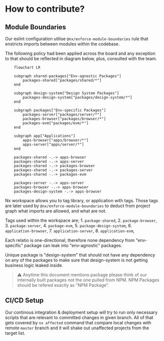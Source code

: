 # How to contribute?

## Module Boundaries

Our eslint configuration utilise `@nx/enforce-module-boundaries` rule that enstricts imports between modules within the codebase.

The following policy had been applied across the board and any exception to that should be reflected in diagram below, plus, consulted with the team.

```mermaid
    flowchart LR

    subgraph shared-packages["Env-agnostic Packages"]
        packages-shared["packages/shared/*"]
    end

    subgraph design-system["Design System Packages"]
        packages-design-system["packages/design-system/*"]
    end

    subgraph packages["Env-specific Packages"]
        packages-server["packages/server/*"]
        packages-browser["packages/browser/*"]
        packages-evm["packages/evm/*"]
    end

    subgraph app["Applications"]
        apps-browser["apps/browser/*"]
        apps-server["apps/server/*"]
    end

    packages-shared -.-> apps-browser
    packages-shared -.-> apps-server
    packages-shared -.-> packages-browser
    packages-shared -.-> packages-server
    packages-shared -.-> packages-evm

    packages-server -.-> apps-server
    packages-browser -.-> apps-browser
    packages-design-system -.-> apps-browser
```

Nx workspace allows you to tag library, or application with tags. Those tags are later used by `@nx/enforce-module-boundaries` to deduct from project graph what imports are allowed, and what are not.

Tags used within the workspace are; 1. `package-shared`, 2. `package-browser`, 3. `package-server`, 4. `package-evm`, 5. `package-design-system`, 6. `application-browser`, 7. `application-server`, 8. `application-evm`,

Each relatio is one-directional, therefore none dependency from "env-specific" package can leak into "env-agnostic" packages.

Unique package is "design-system" that should not have any dependency on any of the packages to make sure that design-system is not getting business logic leaked inside.

> ⚠ Anytime this document mentions package please think of our internally built packages not the one pulled from NPM. NPM Packages should be refered exactly as "NPM Package".

## CI/CD Setup

Our continous integration & deployment setup will try to run only necessary scripts that are relevant to committed changes in given branch. All of that gets covered by `nx affected` command that compare local changes with remote `master` branch and it will shake out unaffected projects from the target list.
